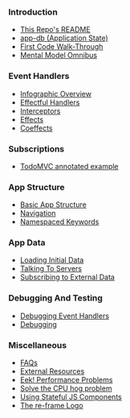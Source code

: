 ### Introduction

- [This Repo's README](../README.md)
- [app-db (Application State)](ApplicationState.md)
- [First Code Walk-Through](CodeWalkthrough.md)
- [Mental Model Omnibus](MentalModelOmnibus.md)


### Event Handlers

- [Infographic Overview](EventHandlingInfographic.md)
- [Effectful Handlers](EffectfulHandlers.md)
- [Interceptors](Interceptors.md)
- [Effects](Effects.md)
- [Coeffects](Coeffects.md)

### Subscriptions

- [TodoMVC annotated example](https://github.com/Day8/re-frame/blob/master/examples/todomvc/src/todomvc/subs.cljs)

### App Structure

- [Basic App Structure](Basic-App-Structure.md)
- [Navigation](Navigation.md)
- [Namespaced Keywords](Namespaced-Keywords.md)


### App Data

- [Loading Initial Data](Loading-Initial-Data.md)
- [Talking To Servers](Talking-To-Servers.md)
- [Subscribing to External Data](Subscribing-To-External-Data.md)


### Debugging And Testing

- [Debugging Event Handlers](Debugging-Event-Handlers.md)
- [Debugging](Debugging.md)


### Miscellaneous
- [FAQs](FAQs/README.md)
- [External Resources](External-Resources.md)
- [Eek! Performance Problems](Performance-Problems.md)
- [Solve the CPU hog problem](Solve-the-CPU-hog-problem.md)
- [Using Stateful JS Components](Using-Stateful-JS-Components.md)
- [The re-frame Logo](The-re-frame-logo.md)

<!--  We put these at the end so that there is nothing for doctoc to generate. -->
 <!-- START doctoc -->
 <!-- END doctoc -->

